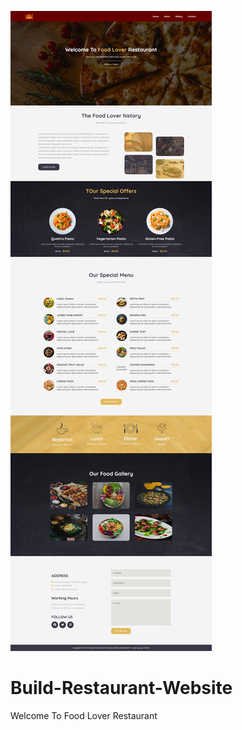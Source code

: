 ![Design preview for the Product preview card component coding challenge](./images/build-restaurant-website.png)

# Build-Restaurant-Website
Welcome To Food Lover Restaurant
